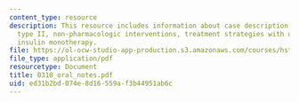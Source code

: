 ```yaml
---
content_type: resource
description: This resource includes information about case description, diabetes mellitus
  type II, non-pharmacologic interventions, treatment strategies with oral hypoglycemics,
  insulin monotherapy.
file: https://ol-ocw-studio-app-production.s3.amazonaws.com/courses/hst-151-principles-of-pharmacology-spring-2005/ed31b2bd074e8d16559af3b44951ab6c_0310_oral_notes.pdf
file_type: application/pdf
resourcetype: Document
title: 0310_oral_notes.pdf
uid: ed31b2bd-074e-8d16-559a-f3b44951ab6c
---
```

